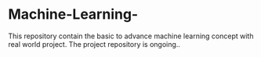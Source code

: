 # Machine-Learning-
This repository contain the basic to advance machine learning concept with real world project. The project repository is ongoing..
